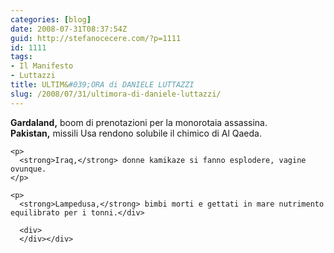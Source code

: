 ```yaml
---
categories: [blog]
date: 2008-07-31T08:37:54Z
guid: http://stefanocecere.com/?p=1111
id: 1111
tags:
- Il Manifesto
- Luttazzi
title: ULTIM&#039;ORA di DANIELE LUTTAZZI
slug: /2008/07/31/ultimora-di-daniele-luttazzi/
---
```


<div class="modulogiornale">
  <div class="pezzotitolo">
    <strong>Gardaland,</strong> boom di prenotazioni per la monorotaia assassina.
  </div>
  
  <div class="pezzotesto">
    <strong>Pakistan,</strong> missili Usa rendono solubile il chimico di Al Qaeda.</p> 
    
    <p>
      <strong>Iraq,</strong> donne kamikaze si fanno esplodere, vagine ovunque.
    </p>
    
    <p>
      <strong>Lampedusa,</strong> bimbi morti e gettati in mare nutrimento equilibrato per i tonni.</div> 
      
      <div>
      </div></div>